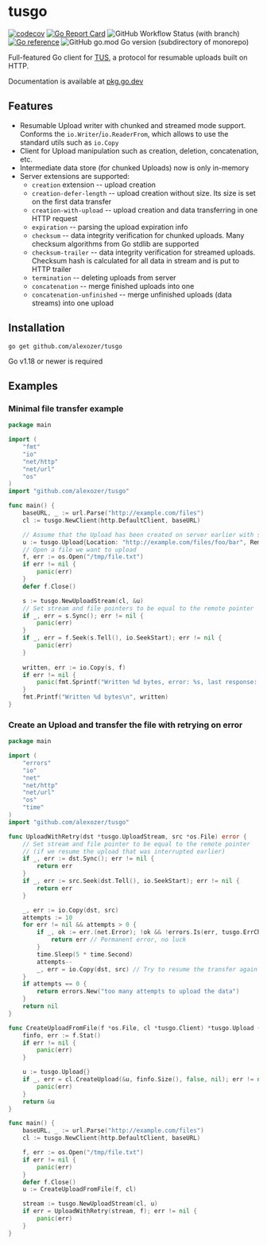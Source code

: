 # tusgo

[![codecov](https://codecov.io/gh/bdragon300/tusgo/branch/master/graph/badge.svg?token=ZLI69A7FHO)](https://codecov.io/gh/bdragon300/tusgo)
[![Go Report Card](https://goreportcard.com/badge/github.com/alexozer/tusgo)](https://goreportcard.com/report/github.com/alexozer/tusgo)
![GitHub Workflow Status (with branch)](https://img.shields.io/github/actions/workflow/status/bdragon300/tusgo/run-tests.yml?branch=master)
[![Go reference](https://pkg.go.dev/badge/github.com/alexozer/tusgo)](https://pkg.go.dev/github.com/alexozer/tusgo)
![GitHub go.mod Go version (subdirectory of monorepo)](https://img.shields.io/github/go-mod/go-version/bdragon300/tusgo)

Full-featured Go client for [TUS](https://tus.io), a protocol for resumable uploads built on HTTP.

Documentation is available at [pkg.go.dev](https://pkg.go.dev/github.com/alexozer/tusgo)

## Features

* Resumable Upload writer with chunked and streamed mode support. Conforms the `io.Writer`/`io.ReaderFrom`, which allows 
  to use the standard utils such as `io.Copy`
* Client for Upload manipulation such as creation, deletion, concatenation, etc.
* Intermediate data store (for chunked Uploads) now is only in-memory
* Server extensions are supported:
	* `creation` extension -- upload creation
	* `creation-defer-length` -- upload creation without size. Its size is set on the first data transfer
	* `creation-with-upload` -- upload creation and data transferring in one HTTP request
	* `expiration` -- parsing the upload expiration info
	* `checksum` -- data integrity verification for chunked uploads. Many checksum algorithms from Go stdlib are
	  supported
	* `checksum-trailer` -- data integrity verification for streamed uploads. Checksum hash is calculated for all data
	  in stream and is put to HTTP trailer
	* `termination` -- deleting uploads from server
	* `concatenation` -- merge finished uploads into one
	* `concatenation-unfinished` -- merge unfinished uploads (data streams) into one upload

## Installation

```shell
go get github.com/alexozer/tusgo
```

Go v1.18 or newer is required

## Examples

### Minimal file transfer example

```go
package main

import (
	"fmt"
	"io"
	"net/http"
	"net/url"
	"os"
)
import "github.com/alexozer/tusgo"

func main() {
	baseURL, _ := url.Parse("http://example.com/files")
	cl := tusgo.NewClient(http.DefaultClient, baseURL)

	// Assume that the Upload has been created on server earlier with size 1KiB
	u := tusgo.Upload{Location: "http://example.com/files/foo/bar", RemoteSize: 1024 * 1024}
	// Open a file we want to upload
	f, err := os.Open("/tmp/file.txt")
	if err != nil {
		panic(err)
	}
	defer f.Close()

	s := tusgo.NewUploadStream(cl, &u)
	// Set stream and file pointers to be equal to the remote pointer
	if _, err = s.Sync(); err != nil {
		panic(err)
	}
	if _, err = f.Seek(s.Tell(), io.SeekStart); err != nil {
		panic(err)
	}
	
	written, err := io.Copy(s, f)
	if err != nil {
		panic(fmt.Sprintf("Written %d bytes, error: %s, last response: %v", written, err, s.LastResponse))
	}
	fmt.Printf("Written %d bytes\n", written)
}
```

### Create an Upload and transfer the file with retrying on error

```go
package main

import (
	"errors"
	"io"
	"net"
	"net/http"
	"net/url"
	"os"
	"time"
)
import "github.com/alexozer/tusgo"

func UploadWithRetry(dst *tusgo.UploadStream, src *os.File) error {
	// Set stream and file pointer to be equal to the remote pointer
	// (if we resume the upload that was interrupted earlier)
	if _, err := dst.Sync(); err != nil {
		return err
	}
	if _, err := src.Seek(dst.Tell(), io.SeekStart); err != nil {
		return err
	}

	_, err := io.Copy(dst, src)
	attempts := 10
	for err != nil && attempts > 0 {
		if _, ok := err.(net.Error); !ok && !errors.Is(err, tusgo.ErrChecksumMismatch) {
			return err // Permanent error, no luck
		}
		time.Sleep(5 * time.Second)
		attempts--
		_, err = io.Copy(dst, src) // Try to resume the transfer again
	}
	if attempts == 0 {
		return errors.New("too many attempts to upload the data")
	}
	return nil
}

func CreateUploadFromFile(f *os.File, cl *tusgo.Client) *tusgo.Upload {
	finfo, err := f.Stat()
	if err != nil {
		panic(err)
	}

	u := tusgo.Upload{}
	if _, err = cl.CreateUpload(&u, finfo.Size(), false, nil); err != nil {
		panic(err)
	}
	return &u
}

func main() {
	baseURL, _ := url.Parse("http://example.com/files")
	cl := tusgo.NewClient(http.DefaultClient, baseURL)

	f, err := os.Open("/tmp/file.txt")
	if err != nil {
		panic(err)
	}
	defer f.Close()
	u := CreateUploadFromFile(f, cl)

	stream := tusgo.NewUploadStream(cl, u)
	if err = UploadWithRetry(stream, f); err != nil {
		panic(err)
	}
}
```
